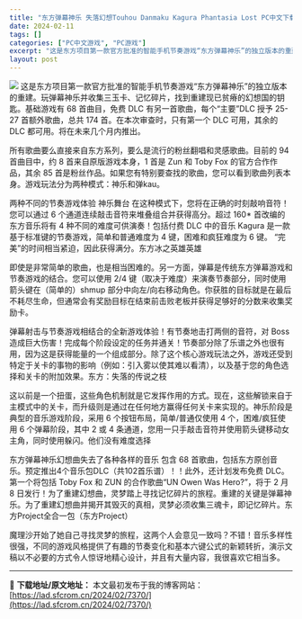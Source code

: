 ```yaml
---
title: "东方弹幕神乐 失落幻想Touhou Danmaku Kagura Phantasia Lost PC中文下载"
date: 2024-02-11
tags: []
categories: ["PC中文游戏", "PC游戏"]
excerpt: "这是东方项目第一款官方批准的智能手机节奏游戏“东方弹幕神乐”的独立版本的重建。玩弹幕神乐并收集三玉卡、记忆碎片，找到重建现已贫瘠的幻想国的钥匙。基础游戏有 68 首曲目，免费 DLC 有另一首歌曲，每个“主要”DLC 授予 25-27 首额外歌曲，总共 174 首。在本次审查时，只有第一个 DLC &hellip;"
layout: post
---
```


<img class="aligncenter" src="https://cdn.akamai.steamstatic.com/steam/apps/2190220/header_schinese.jpg?t=1707395141" />
这是东方项目第一款官方批准的智能手机节奏游戏“东方弹幕神乐”的独立版本的重建。玩弹幕神乐并收集三玉卡、记忆碎片，找到重建现已贫瘠的幻想国的钥匙。基础游戏有 68 首曲目，免费 DLC 有另一首歌曲，每个“主要”DLC 授予 25-27 首额外歌曲，总共 174 首。在本次审查时，只有第一个 DLC 可用，其余的 DLC 都可用。将在未来几个月内推出。

所有歌曲要么直接来自东方系列，要么是流行的粉丝翻唱和灵感歌曲。目前的 94 首曲目中，约 8 首来自原版游戏本身，1 首是 Zun 和 Toby Fox 的官方合作作品，其余 85 首是粉丝作品。如果您有特别要查找的歌曲，您可以看到歌曲列表本身。游戏玩法分为两种模式：神乐和弹kau。

两种不同的节奏游戏体验
神乐舞台 在这种模式下，您将在正确的时刻敲响音符！您可以通过 6 个通道连续敲击音符来堆叠组合并获得高分。超过 160* 首改编的东方音乐将有 4 种不同的难度可供演奏！包括付费 DLC 中的音乐 Kagura 是一款基于标准键的节奏游戏，简单和普通难度为 4 键，困难和疯狂难度为 6 键。 “完美”的时间相当紧迫，因此获得满分。东方冰之英雄英雄

即使是非常简单的歌曲，也是相当困难的。另一方面，弹幕是传统东方弹幕游戏和节奏游戏的结合。您可以使用 2/4 键（取决于难度）来演奏节奏部分，同时使用箭头键在（简单的）shmup 部分中向左/向右移动角色。你获胜的目标就是在最后不耗尽生命，但通常会有奖励目标在结束前击败老板并获得足够好的分数来收集奖励卡。

弹幕射击与节奏游戏相结合的全新游戏体验！有节奏地击打两侧的音符，对 Boss 造成巨大伤害！完成每个阶段设定的任务并通关！节奏部分除了乐谱之外也很有用，因为这是获得能量的一个组成部分。除了这个核心游戏玩法之外，游戏还受到特定于关卡的事物的影响（例如：引入雾以使其难以看清），以及基于您的角色选择和关卡的附加效果。东方：失落的传说之枝

这以前是一个扭蛋，这些角色机制就是它发挥作用的方式。现在，这些解锁来自于主模式中的关卡，而升级则是通过在任何地方赢得任何关卡来实现的。神乐阶段是典型的音乐游戏阶段，采用 6 个按钮布局，简单/普通仅使用 4 个，困难/疯狂使用 6 个弹幕阶段，其中 2 或 4 条通道，您用一只手敲击音符并使用箭头键移动女主角，同时使用躲闪。他们没有难度选择

东方弹幕神乐幻想曲失去了各种各样的音乐
包含 68 首歌曲，包括东方原创音乐。预定推出4个音乐包DLC（共102首乐谱）！！此外，还计划发布免费 DLC。第一个将包括 Toby Fox 和 ZUN 的合作歌曲“UN Owen Was Hero?”，将于 2 月 8 日发行！为了重建幻想曲，灵梦踏上寻找记忆碎片的旅程。重建的关键是弹幕神乐。为了重建幻想曲并揭开其毁灭的真相，灵梦必须收集三魂卡，即记忆碎片。东方Project全合一包（东方Project）

魔理沙开始了她自己寻找灵梦的旅程，这两个人会意见一致吗？不错！音乐多样性很强，不同的游戏风格提供了有趣的节奏变化和基本六键公式的新颖转折，演示文稿以不必要的方式令人惊讶地精心设计，并且有大量内容，我很喜欢它相当多。

---
📖 **下载地址/原文地址：** 本文最初发布于我的博客网站：[https://lad.sfcrom.cn/2024/02/7370/](https://lad.sfcrom.cn/2024/02/7370/)
